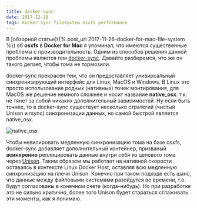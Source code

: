 ```yaml
---
title: docker-sync
date: 2017-12-10
tags: docker sync filesystem osxfs performance
---
```


В [обзорной статье]({% post_url 2017-11-26-docker-for-mac-file-system %}) об **osxfs** в **Docker for Mac** я упоминал, что имеются существенные проблемы с производительность. Одним из способов решения данной проблемы является гем [docker-sync](https://github.com/EugenMayer/docker-sync). Давайте разберемся, что же он такого делает, чтобы тома не тормозили.

docker-sync прекрасен тем, что он предоставляет унивирсальный синхронизирующий интерфейс для Linux, MacOS и Windows. В Linux это просто использование родных (нативных) точек монтирования, для MacOS же решение немного сложнее и носит название **native_osx**. т.к. не тянет за собой никаких дополнительный зависимостей. Ну если быть точнее, то в docker-sync существует несколько стратегий (чистый Unison и rsync) синхронизации данных, но самой быстрой является native_osx.

![native_osx](https://raw.githubusercontent.com/EugenMayer/docker-sync/master/doc/native_osx.png)

Чтобы невилировать медленную синхронизацию тома на базе osxfs, docker-sync добавляет дополнительный контейнер, призваный **асинхронно** реплицировать данные внутри себя из целового тома через [Unison](http://www.cis.upenn.edu/~bcpierce/unison/). Таким образом мы работает на нативной скорости оставаясь в контексте Linux Docker Host, оставляя всю медленную синхронизацию на плечи Unison. Конечно при таком подходе есть шанс, что данные между файловыми системами разойдутся во времени, т.е. будут согласованы в конечном счете (когда-нибудь). Но при разработке это не сильно критично, более того Unison будет стараться сглаживать эти моменты, как я понимаю. 
